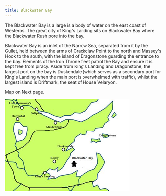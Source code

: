 ```yaml
---
title: Blackwater Bay
---
```


The Blackwater Bay is a large is a body of water on the east coast of Westeros. The great city of King's Landing sits on Blackwater Bay where the Blackwater Rush pore into the bay.

Blackwater Bay is an inlet of the Narrow Sea, separated from it by the Gullet, held between the arms of Crackclaw Point to the north and Massey's Hook to the south, with the island of Dragonstone guarding the entrance to the bay. Elements of the Iron Throne fleet patrol the Bay and ensure it is kept free from piracy. Aside from King's Landing and Dragonstone, the largest port on the bay is Duskendale (which serves as a secondary port for King's Landing when the main port is overwhelmed with traffic), whilst the largest island is Driftmark, the seat of House Velaryon.



Map on Next page.



![Image](images/000022.jpg)


